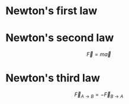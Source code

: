 # Newton's first law

# Newton's second law

$$
\vec{F} = m\vec{a}
$$

# Newton's third law

$$
\vec{F}_{A \to B} = - \vec{F}_{B \to A}
$$